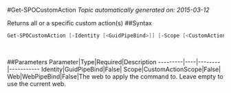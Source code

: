 #Get-SPOCustomAction
*Topic automatically generated on: 2015-03-12*

Returns all or a specific custom action(s)
##Syntax
```powershell
Get-SPOCustomAction [-Identity [<GuidPipeBind>]] [-Scope [<CustomActionScope>]] [-Web [<WebPipeBind>]]
```
&nbsp;

##Parameters
Parameter|Type|Required|Description
---------|----|--------|-----------
Identity|GuidPipeBind|False|
Scope|CustomActionScope|False|
Web|WebPipeBind|False|The web to apply the command to. Leave empty to use the current web.
